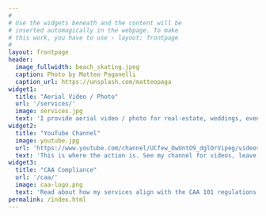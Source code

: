 ```yaml
---
#
# Use the widgets beneath and the content will be
# inserted automagically in the webpage. To make
# this work, you have to use › layout: frontpage
#
layout: frontpage
header:
  image_fullwidth: beach_skating.jpeg  
  caption: Photo by Matteo Paganelli
  caption_url: https://unsplash.com/matteopaga  
widget1:
  title: "Aerial Video / Photo"
  url: '/services/'
  image: services.jpg
  text: 'I provide aerial video / photo for real-estate, weddings, events, and sports'
widget2:
  title: "YouTube Channel"
  image: youtube.jpg  
  url: 'https://www.youtube.com/channel/UCfew_OwUntO9_dglOrVipeg/videos'
  text: 'This is where the action is. See my channel for videos, leave your comments!'
widget3:
  title: "CAA Compliance"
  url: '/caa/'
  image: caa-logo.png
  text: 'Read about how my services align with the CAA 101 regulations re safety, consent and privacy'
permalink: /index.html
---
```

